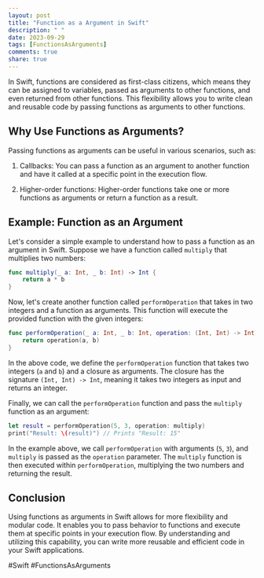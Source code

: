 ```yaml
---
layout: post
title: "Function as a Argument in Swift"
description: " "
date: 2023-09-29
tags: [FunctionsAsArguments]
comments: true
share: true
---
```


In Swift, functions are considered as first-class citizens, which means they can be assigned to variables, passed as arguments to other functions, and even returned from other functions. This flexibility allows you to write clean and reusable code by passing functions as arguments to other functions.

## Why Use Functions as Arguments?

Passing functions as arguments can be useful in various scenarios, such as:

1. Callbacks: You can pass a function as an argument to another function and have it called at a specific point in the execution flow.

2. Higher-order functions: Higher-order functions take one or more functions as arguments or return a function as a result.

## Example: Function as an Argument

Let's consider a simple example to understand how to pass a function as an argument in Swift. Suppose we have a function called `multiply` that multiplies two numbers:

```swift
func multiply(_ a: Int, _ b: Int) -> Int {
    return a * b
}
```

Now, let's create another function called `performOperation` that takes in two integers and a function as arguments. This function will execute the provided function with the given integers:

```swift
func performOperation(_ a: Int, _ b: Int, operation: (Int, Int) -> Int) -> Int {
    return operation(a, b)
}
```

In the above code, we define the `performOperation` function that takes two integers (`a` and `b`) and a closure as arguments. The closure has the signature `(Int, Int) -> Int`, meaning it takes two integers as input and returns an integer.

Finally, we can call the `performOperation` function and pass the `multiply` function as an argument:

```swift
let result = performOperation(5, 3, operation: multiply)
print("Result: \(result)") // Prints "Result: 15"
```

In the example above, we call `performOperation` with arguments (`5`, `3`), and `multiply` is passed as the `operation` parameter. The `multiply` function is then executed within `performOperation`, multiplying the two numbers and returning the result.

## Conclusion

Using functions as arguments in Swift allows for more flexibility and modular code. It enables you to pass behavior to functions and execute them at specific points in your execution flow. By understanding and utilizing this capability, you can write more reusable and efficient code in your Swift applications.

#Swift #FunctionsAsArguments